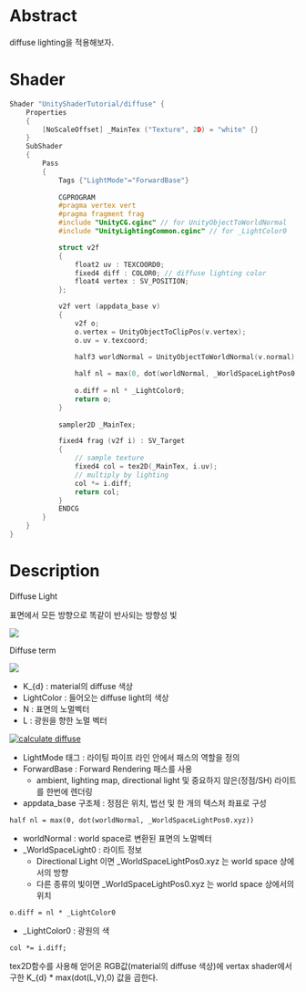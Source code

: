 # Abstract

diffuse lighting을 적용해보자.

# Shader

```c
Shader "UnityShaderTutorial/diffuse" {
    Properties
    {
        [NoScaleOffset] _MainTex ("Texture", 2D) = "white" {}
    }
    SubShader
    {
        Pass
        {
            Tags {"LightMode"="ForwardBase"}
        
            CGPROGRAM
            #pragma vertex vert
            #pragma fragment frag
            #include "UnityCG.cginc" // for UnityObjectToWorldNormal
            #include "UnityLightingCommon.cginc" // for _LightColor0

            struct v2f
            {
                float2 uv : TEXCOORD0;
                fixed4 diff : COLOR0; // diffuse lighting color
                float4 vertex : SV_POSITION;
            };

            v2f vert (appdata_base v)
            {
                v2f o;
                o.vertex = UnityObjectToClipPos(v.vertex);
                o.uv = v.texcoord;

                half3 worldNormal = UnityObjectToWorldNormal(v.normal);
               
                half nl = max(0, dot(worldNormal, _WorldSpaceLightPos0.xyz));
                
                o.diff = nl * _LightColor0;
                return o;
            }
            
            sampler2D _MainTex;

            fixed4 frag (v2f i) : SV_Target
            {
                // sample texture
                fixed4 col = tex2D(_MainTex, i.uv);
                // multiply by lighting
                col *= i.diff;
                return col;
            }
            ENDCG
        }
    }
}
```

# Description


Diffuse Light

표면에서 모든 방향으로 똑같이 반사되는 방향성 빛

![](http://developer.download.nvidia.com/CgTutorial/elementLinks/fig5_7.jpg)

Diffuse term

![](/Assets/Tutorials/basic_light/diffuse_eq.png)

* K_{d} : material의 diffuse 색상
* LightColor : 들어오는 diffuse light의 색상
* N : 표면의 노멀벡터
* L : 광원을 향한 노멀 벡터

[![calculate diffuse](http://developer.download.nvidia.com/CgTutorial/elementLinks/fig5_9.jpg)](http://developer.download.nvidia.com/CgTutorial/cg_tutorial_chapter05.html)

* LightMode 태그 : 라이팅 파이프 라인 안에서 패스의 역할을 정의
* ForwardBase : Forward Rendering 패스를 사용
    * ambient, lighting map, directional light 및 중요하지 않은(정점/SH) 라이트를 한번에 렌더링
* appdata_base 구조체 : 정점은 위치, 법선 및 한 개의 텍스처 좌표로 구성


```
half nl = max(0, dot(worldNormal, _WorldSpaceLightPos0.xyz))
```
* worldNormal : world space로 변환된 표면의 노멀벡터
* _WorldSpaceLight0 : 라이트 정보
    * Directional Light 이면 _WorldSpaceLightPos0.xyz 는 world space 상에서의 방향
    * 다른 종류의 빛이면 _WorldSpaceLightPos0.xyz 는 world space 상에서의 위치


```
o.diff = nl * _LightColor0
```
* _LightColor0 : 광원의 색

```
col *= i.diff;
```
tex2D함수를 사용해 얻어온 RGB값(material의 diffuse 색상)에 vertax shader에서 구한 K_{d} * max(dot(L,V),0) 값을 곱한다.